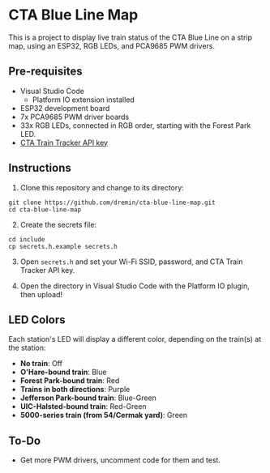 # CTA Blue Line Map

This is a project to display live train status of the CTA Blue Line on a strip map, using an ESP32, RGB LEDs, and PCA9685 PWM drivers.

## Pre-requisites

* Visual Studio Code
  * Platform IO extension installed
* ESP32 development board
* 7x PCA9685 PWM driver boards
* 33x RGB LEDs, connected in RGB order, starting with the Forest Park LED.
* [CTA Train Tracker API key](https://www.transitchicago.com/developers/traintrackerapply/)

## Instructions

1. Clone this repository and change to its directory:

```
git clone https://github.com/dremin/cta-blue-line-map.git
cd cta-blue-line-map
```

2. Create the secrets file:

```
cd include
cp secrets.h.example secrets.h
```

3. Open `secrets.h` and set your Wi-Fi SSID, password, and CTA Train Tracker API key.

4. Open the directory in Visual Studio Code with the Platform IO plugin, then upload!

## LED Colors

Each station's LED will display a different color, depending on the train(s) at the station:

- **No train**: Off
- **O'Hare-bound train**: Blue
- **Forest Park-bound train**: Red
- **Trains in both directions**: Purple
- **Jefferson Park-bound train**: Blue-Green
- **UIC-Halsted-bound train**: Red-Green
- **5000-series train (from 54/Cermak yard)**: Green

## To-Do

- Get more PWM drivers, uncomment code for them and test.